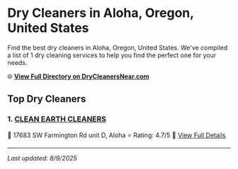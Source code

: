 # Dry Cleaners in Aloha, Oregon, United States

Find the best dry cleaners in Aloha, Oregon, United States. We've compiled a list of 1 dry cleaning services to help you find the perfect one for your needs.

🌐 **[View Full Directory on DryCleanersNear.com](https://drycleanersnear.com/city/US/Oregon/Aloha)**

## Top Dry Cleaners

### 1. [CLEAN EARTH CLEANERS](https://drycleanersnear.com/dryCleaner/68955a4582a21f618f14c15e/clean-earth-cleaners)
📍 17683 SW Farmington Rd unit D, Aloha
⭐ Rating: 4.7/5
🔗 [View Full Details](https://drycleanersnear.com/dryCleaner/68955a4582a21f618f14c15e/clean-earth-cleaners)


---

*Last updated: 8/9/2025*
